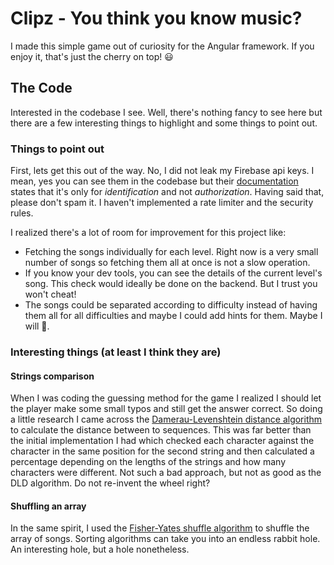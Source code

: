 # Clipz - You think you know music?

I made this simple game out of curiosity for the Angular framework. If you enjoy it, that's just the cherry on top! 😃

## The Code

Interested in the codebase I see.
Well, there's nothing fancy to see here but there are a few interesting things to highlight and some things to point out.

### Things to point out

First, lets get this out of the way.
No, I did not leak my Firebase api keys. I mean, yes you can see them in the codebase but their [documentation](https://firebase.google.com/docs/projects/api-keys#faq-required-apis-for-restricted-firebase-api-key) states that it's only for _identification_ and not _authorization_.
Having said that, please don't spam it. I haven't implemented a rate limiter and the security rules.

I realized there's a lot of room for improvement for this project like:

- Fetching the songs individually for each level. Right now is a very small number of songs so fetching them all at once is not a slow operation.
- If you know your dev tools, you can see the details of the current level's song. This check would ideally be done on the backend. But I trust you won't cheat!
- The songs could be separated according to difficulty instead of having them all for all difficulties and maybe I could add hints for them. Maybe I will 🤔.

### Interesting things (at least I think they are)

#### Strings comparison

When I was coding the guessing method for the game I realized I should let the player make some small typos and still get the answer correct.
So doing a little research I came across the [Damerau-Levenshtein distance algorithm](https://en.wikipedia.org/wiki/Damerau%E2%80%93Levenshtein_distance) to calculate the distance between to sequences.
This was far better than the initial implementation I had which checked each character against the character in the same position for the second string and then calculated a percentage depending on the lengths of the strings and how many characters were different. Not such a bad approach, but not as good as the DLD algorithm. Do not re-invent the wheel right?

#### Shuffling an array

In the same spirit, I used the [Fisher-Yates shuffle algorithm](https://en.wikipedia.org/wiki/Fisher%E2%80%93Yates_shuffle) to shuffle the array of songs.
Sorting algorithms can take you into an endless rabbit hole. An interesting hole, but a hole nonetheless.
